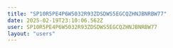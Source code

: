 ```yaml
---
title: "SP10R5PE4P6W5032R93ZDSDWS5EGCQZHNJBNRBW77"
date: 2025-02-19T23:10:06.562Z
user: SP10R5PE4P6W5032R93ZDSDWS5EGCQZHNJBNRBW77
layout: "users"
---
```

    